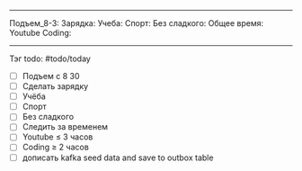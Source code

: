 
---
Подъем_8-3:
Зарядка:
Учеба:
Спорт:
Без сладкого:
Общее время:
Youtube
Coding:

---

Тэг todo: #todo/today
- [ ] Подъем с 8 30  
- [ ] Сделать зарядку  
- [ ] Учёба  
- [ ] Спорт  
- [ ] Без сладкого  
- [ ] Следить за временем  
- [ ] Youtube ≤ 3 часов
- [ ] Coding ≥ 2 часов
- [ ] дописать kafka seed data and save  to outbox table